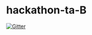 # hackathon-ta-B

[![Gitter](https://badges.gitter.im/hackathon-ta-B/Lobby.svg)](https://gitter.im/hackathon-ta-B/Lobby?utm_source=badge&utm_medium=badge&utm_campaign=pr-badge&utm_content=badge)